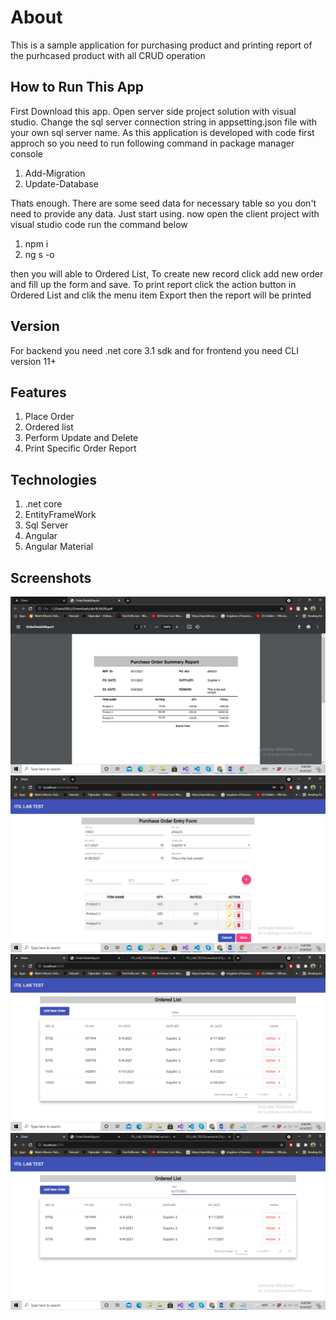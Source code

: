 # About
This is a sample application for purchasing product and printing report of the purhcased product with all CRUD operation

## How to Run This App
First Download this app. Open server side project solution with visual studio.
Change the sql server connection string in appsetting.json file with your own sql server name.
As this application is developed with code first approch so you need to run following command in package manager console
1) Add-Migration
2) Update-Database

Thats enough. There are some seed data for necessary table so you don't need to provide any data. Just start using.
now open the client project with visual studio code
run the command below
1) npm i
2) ng s -o

then you will able to Ordered List, To create new record click add new order and fill up the form and save.
To print report click the action button in Ordered List and clik the menu item Export then the report will be printed

## Version
For backend you need .net core 3.1 sdk and
for frontend you need CLI version 11+

## Features
1. Place Order
2. Ordered list
3. Perform Update and Delete
4. Print Specific Order Report

## Technologies
1. .net core
2. EntityFrameWork
3. Sql Server
4. Angular
5. Angular Material

## Screenshots
![Test Image 1](https://github.com/Piasuddin/ITIL_LAB_TEST/blob/main/Screenshot%20(48).png)
![Test Image 1](https://github.com/Piasuddin/ITIL_LAB_TEST/blob/main/Screenshot%20(47).png)
![Test Image 1](https://github.com/Piasuddin/ITIL_LAB_TEST/blob/main/Screenshot%20(52).png)
![Test Image 1](https://github.com/Piasuddin/ITIL_LAB_TEST/blob/main/Screenshot%20(53).png)

